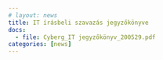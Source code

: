 ```yaml
---
# layout: news
title: IT írásbeli szavazás jegyzőkönyve
docs: 
  - file: Cyberg_IT jegyzőkönyv_200529.pdf
categories: [news]
---
```

